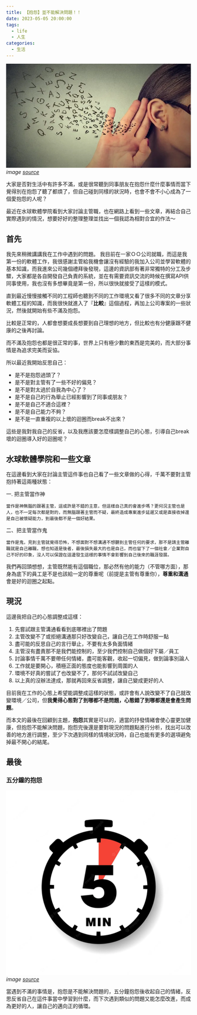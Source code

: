 ```yaml
---
title: 【抱怨】並不能解決問題！！
date: 2023-05-05 20:00:00
tags: 
  - life
  - 人生
categories:
  - 生活
---
```


![](images/【抱怨】並不能解決問題！！/0_MCz9mw3Nb8072FP9.webp)
*image [source](https://www.businessweekly.com.tw/careers/blog/23638)*


大家是否對生活中有許多不滿，或是很常聽到同事朋友在抱怨什麼什麼事情而當下覺得別在抱怨了聽了都煩了，但自己碰到同樣的狀況時，也會不會不小心成為了一個愛抱怨的人呢？

最近在水球軟體學院看到大家討論主管職，也在網路上看到一些文章，再結合自己實際遇到的情況，想要好好的整理整理並找出一個我認為相對合宜的作法～

## 首先
我先來稍微講講我在工作中遇到的問題。
我目前在一家ＯＯ公司就職，而這是我第一份的軟體工作，我很感謝主管給我機會讓沒有經驗的我加入公司並學習軟體的基本知識，而我進來公司幾個禮拜後發現，這邊的資訊部有著非常獨特的分工及步驟，大家都是各自開發自己負責的系統，並在有需要資訊交流的時候在撰寫API供同事使用，我也沒有多想畢竟是第一份，所以很快就接受了這樣的模式。

直到最近慢慢接觸不同的工程師也聽到不同的工作環境又看了很多不同的文章分享軟體工程的知識，而我很快就進入了『**比較**』這個過程，再加上公司專案的一些狀況，然後就開始有些不滿及抱怨。

比較是正常的，人都會想要成長想要到自己理想的地方，但比較也有分健康跟不健康的之後再討論。

而不滿及抱怨也都是很正常的事，世界上只有極少數的東西是完美的，而大部分事情是為追求完美而妥協。

所以最近我開始反思自己：

+ 是不是抱怨過頭了？
+ 是不是對主管有了一些不好的偏見？
+ 是不是對太過於自我為中心了？
+ 是不是自己的行為舉止已經影響到了同事或朋友？
+ 是不是自己不適合這裡？
+ 是不是自己能力不夠？
+ 是不是一直重複的以上壞的迴圈而break不出來？

這些是我對我自己的反省，以及我應該要怎麼樣調整自己的心態，引導自己break壞的迴圈導入好的迴圈呢？

## 水球軟體學院和一些文章
在這邊看到大家在討論主管這件事也自己看了一些文章做的心得，千萬不要對主管抱持著這兩種狀態：

一. 把主管當作神

    當作是神無腦的跟著主管，這或許是不錯的主意，但這樣自己真的會進步嗎？更何況主管也是人，也不一定每次都是對的，而無腦跟著主管而不疑，最終造成專案進步延遲又或是直接收掉還是自己被懷疑能力，到最後都不是一個好結果。

二、把主管當作鬼

    當作是鬼，見到主管就覺得恐怖，不想面對不想溝通不想聽到主管任何的要求，那不是請主管離職就是自己離職，想也知道是後者，最後損失最大的也是自己，而也留下了一個社會／企業對自己不好的印象，沒人可以保證在這邊發生這樣的事情不會影響到自己後來的職涯發展。

我們再回頭想想，主管既然能有這個職位，那必然有他的能力（不管哪方面），那身為底下的員工是不是也該給一定的尊重呢（前提是主管有尊重你），**尊重和溝通**會是好的迴圈之起點。

## 現況
這邊我把自己的心態調整成這樣：

1. 先嘗試跟主管溝通看看到底哪裡出了問題
2. 主管改變不了或拒絕溝通那只好改變自己，讓自己在工作時舒服一點
3. 盡可能的反思自己的言行舉止，不要有太多負面情緒
4. 主管沒有盡責那不是我們能控制的，至少我們控制自己做個好下屬／員工
5. 討論事情千萬不要帶任何情緒，盡可能客觀，收起一切偏見，做到論事別論人
6. 工作就是要開心，積極正面的態度也能影響到周圍的人
7. 環境不好真的嘗試了也改變不了，那何不試試改變自己
8. 以上真的沒辦法達成，那就再回來反省調整，讓自己變成更好的人

目前我在工作的心態上希望能調整成這樣的狀態，或許會有人說改變不了自己就改變環境／公司，但**我覺得心態對了到哪都不是問題，心態錯了到哪都還是會產生問題**。

而本文的最後在回顧到主題，**抱怨**其實是可以的，適當的抒發情緒會使心靈更加健康，但抱怨不能解決問題，抱怨完後還是要對現況的問題點進行分析，找出可以改善的地方進行調整，至少下次遇到同樣的情境狀況時，自己也能有更多的選項避免掉最不開心的結尾。

## 最後
### 五分鐘的抱怨

![](images/【抱怨】並不能解決問題！！/0_tE6BzOdq9DILj38g.webp)
*image [source](https://www.freepik.com/vectors/five-minutes)*

當遇到不滿的事情是，抱怨是不能解決問題的，五分鐘抱怨後收起自己的情緒，反思反省自己在這件事當中學習到什麼，而下次遇到類似的問題又能怎麼改進，而成為更好的人，讓自己的邁向正的循環。

